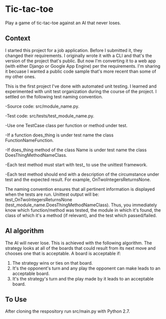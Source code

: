 Tic-tac-toe
=========================
Play a game of tic-tac-toe against an AI that never loses. 

Context
-------------------------
I started this project for a job application. Before I submitted it, they changed their requirements. I originally wrote it with a CLI and that's the version of the project that's public. But now I'm converting it to a web app (with either Django or Google App Engine) per the requirements. I'm sharing it becuase I wanted a public code sample that's more recent than some of my other ones. 

This is the first project I've done with automated unit testing. I learned and experimented with unit test organization during the course of the project. I settled on the following test naming convention. 

-Source code: src/module_name.py. 

-Test code: src/tests/test_module_name.py. 

-Use one TestCase class per function or method under test. 

-If a function does_thing is under test name the class FunctionNameFunction. 

-If does_thing method of the class Name is under test name the class DoesThingMethodNameClass. 

-Each test method must start with test_ to use the unittest framework. 

-Each test method should end with a description of the circumstance under test and the expected result. For example, 
OnTwoIntegersReturnsNone. 

The naming convention ensures that all pertinent information is displayed when the tests are run. Unittest output will be:
test_OnTwoIntegersReturnsNone (test_module_name.DoesThingMethodNameClass). Thus, you immediately know which function/method was tested, the module in which it's found, the class of which it's a method (if relevant), and the test which passed/failed. 

AI algorithm
-----------------------
The AI will never lose. This is achieved with the following algorithm. The strategy looks at all of the boards that could result from its next move and chooses one that is acceptable. A board is acceptable if:
1) The strategy wins or ties on that board.
2) It's the opponent's turn and any play the opponent can make leads to an acceptable board. 
3) It's the strategy's turn and the play made by it leads to an acceptable board. 

To Use
----------------------
After cloning the respository run src/main.py with Python 2.7. 
